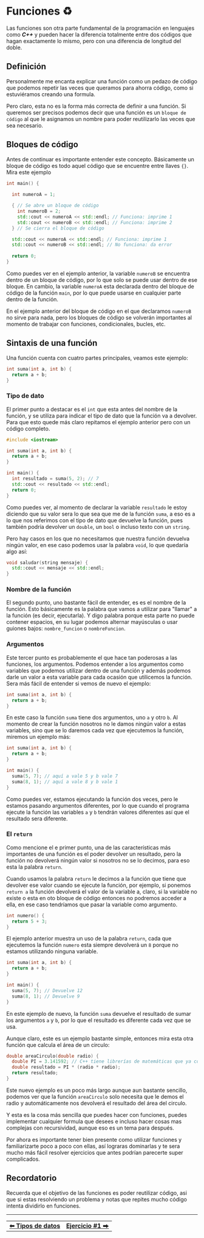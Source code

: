 # Funciones ♻️

Las funciones son otra parte fundamental de la programación en lenguajes como ***C++*** y pueden hacer la diferencia totalmente entre dos códigos que hagan exactamente lo mismo, pero con una diferencia de longitud del doble.

## Definición

Personalmente me encanta explicar una función como un pedazo de código que podemos repetir las veces que queramos para ahorra código, como si estuviéramos creando una formula.

Pero claro, esta no es la forma más correcta de definir a una función. Si queremos ser precisos podemos decir que una función es un `bloque de código` al que le asignamos un nombre para poder reutilizarlo las veces que sea necesario.

## Bloques de código

Antes de continuar es importante entender este concepto. Básicamente un bloque de código es todo aquel código que se encuentre entre llaves `{}`. Mira este ejemplo

```cpp
int main() {
  
  int numeroA = 1;

  { // Se abre un bloque de código
    int numeroB = 2;
    std::cout << numeroA << std::endl; // Funciona: imprime 1
    std::cout << numeroB << std::endl; // Funciona: imprime 2
  } // Se cierra el bloque de código

  std::cout << numeroA << std::endl; // Funciona: imprime 1
  std::cout << numeroB << std::endl; // No funciona: da error
  
  return 0;
}
```

Como puedes ver en el ejemplo anterior, la variable `numeroB` se encuentra dentro de un bloque de código, por lo que solo se puede usar dentro de ese bloque. En cambio, la variable `numeroA` esta declarada dentro del bloque de código de la función `main`, por lo que puede usarse en cualquier parte dentro de la función.

En el ejemplo anterior del bloque de código en el que declaramos `numeroB` no sirve para nada, pero los bloques de código se volverán importantes al momento de trabajar con funciones, condicionales, bucles, etc.

## Sintaxis de una función

Una función cuenta con cuatro partes principales, veamos este ejemplo:

```cpp
int suma(int a, int b) {
  return a + b;
}
```

### Tipo de dato

El primer punto a destacar es el `int` que esta antes del nombre de la función, y se utiliza para indicar el tipo de dato que la función va a devolver. Para que esto quede más claro repitamos el ejemplo anterior pero con un código completo.

```cpp
#include <iostream>

int suma(int a, int b) {
  return a + b;
}

int main() {
  int resultado = suma(5, 2); // 7
  std::cout << resultado << std::endl;
  return 0;
}
```

Como puedes ver, al momento de declarar la variable `resultado` le estoy diciendo que su valor sera lo que sea que me de la función `suma`, a eso es a lo que nos referimos con el tipo de dato que devuelve la función, pues también podría devolver un `double`, un `bool` o incluso texto con un `string`.

Pero hay casos en los que no necesitamos que nuestra función devuelva ningún valor, en ese caso podemos usar la palabra `void`, lo que quedaría algo así:

```cpp
void saludar(string mensaje) {
  std::cout << mensaje << std::endl;
}
```

### Nombre de la función

El segundo punto, uno bastante fácil de entender, es es el nombre de la función. Esto básicamente es la palabra que vamos a utilizar para "llamar" a la función (es decir, ejecutarla). Y digo palabra porque esta parte no puede contener espacios, en su lugar podemos alternar mayúsculas o usar guiones bajos: `nombre_funcion` o `nombreFuncion`.

### Argumentos

Este tercer punto es probablemente el que hace tan poderosas a las funciones, los argumentos. Podemos entender a los argumentos como variables que podemos utilizar dentro de una función y además podemos darle un valor a esta variable para cada ocasión que utilicemos la función. Sera más fácil de entender si vemos de nuevo el ejemplo:

```cpp
int suma(int a, int b) {
  return a + b;
}
```

En este caso la función `suma` tiene dos argumentos, uno `a` y otro `b`. Al momento de crear la función nosotros no le damos ningún valor a estas variables, sino que se lo daremos cada vez que ejecutemos la función, miremos un ejemplo más:

```cpp
int suma(int a, int b) {
  return a + b;
}

int main() {
  suma(5, 7); // aquí a vale 5 y b vale 7
  suma(8, 1); // aquí a vale 8 y b vale 1
}
```

Como puedes ver, estamos ejecutando la función dos veces, pero le estamos pasando argumentos diferentes, por lo que cuando el programa ejecute la función las variables `a` y `b` tendrán valores diferentes así que el resultado sera diferente.

### El `return`

Como mencione el e primer punto, una de las características más importantes de una función es el poder devolver un resultado, pero la función no devolverá ningún valor si nosotros no se lo decimos, para eso esta la palabra `return`.

Cuando usamos la palabra `return` le decimos a la función que tiene que devolver ese valor cuando se ejecute la función, por ejemplo, si ponemos `return a` la función devolverá el valor de la variable a, claro, si la variable no existe o esta en oto bloque de código entonces no podremos acceder a ella, en ese caso tendríamos que pasar la variable como argumento.

```cpp
int numero() {
  return 5 + 3;
}
```

El ejemplo anterior muestra un uso de la palabra `return`, cada que ejecutemos la función `numero` esta siempre devolverá un `8` porque no estamos utilizando ninguna variable.

```cpp
int suma(int a, int b) {
  return a + b;
}

int main() {
  suma(5, 7); // Devuelve 12
  suma(8, 1); // Devuelve 9
}
```

En este ejemplo de nuevo, la función `suma` devuelve el resultado de sumar los argumentos `a` y `b`, por lo que el resultado es diferente cada vez que se usa. 

Aunque claro, este es un ejemplo bastante simple, entonces mira esta otra función que calcula el área de un circulo:

```cpp
double areaCirculo(double radio) {
  double PI = 3.141592; // C++ tiene librerías de matemáticas que ya contienen PI, este es solo un ejemplo.
  double resultado = PI * (radio * radio);
  return resultado;
}
```

Este nuevo ejemplo es un poco más largo aunque aun bastante sencillo, podemos ver que la función `areaCirculo` solo necesita que le demos el radio y automáticamente nos devolverá el resultado del área del circulo.

Y esta es la cosa más sencilla que puedes hacer con funciones, puedes implementar cualquier formula que desees e incluso hacer cosas mas complejas con recursividad, aunque eso es un tema para después.

Por ahora es importante tener bien presente como utilizar funciones y familiarizarte poco a poco con ellas, así lograras dominarlas y te sera mucho más fácil resolver ejercicios que antes podrían parecerte super complicados.



## Recordatorio

Recuerda que el objetivo de las funciones es poder reutilizar código, asi que si estas resolviendo un problema y notas que repites mucho código intenta dividirlo en funciones.



<hr><div align="center"><table><tr>
  <td><b><a href="./data-types.md">⬅ Tipos de datos</a></b></td>
  <td><b><a href="./practice.md#ejercicio-1-hello-world">Ejercicio #1 ⮕</a></b></td>
</tr></table></div>